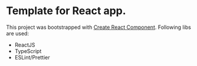 # Template for React app.

This project was bootstrapped with [Create React Component](https://github.com/facebook/create-react-app).
Following libs are used:

- ReactJS
- TypeScript
- ESLint/Prettier